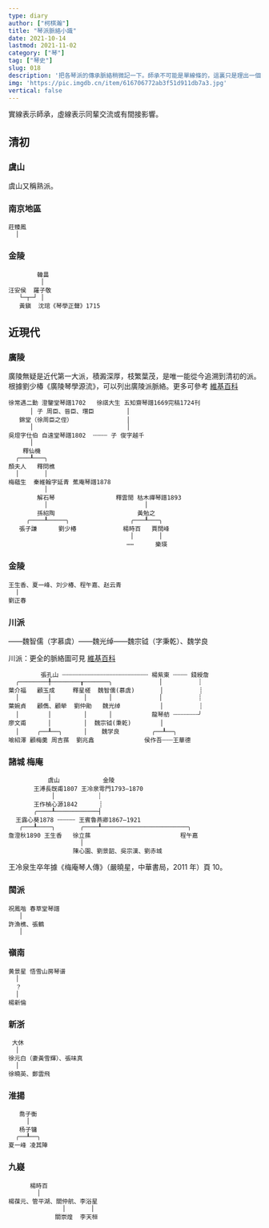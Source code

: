 ```yaml
---
type: diary
author: ["柯棋瀚"]
title: "琴派脈絡小識"
date: 2021-10-14
lastmod: 2021-11-02
category: ["琴"]
tag: ["琴史"]
slug: 018
description: '把各琴派的傳承脈絡稍微記一下。師承不可能是單線條的，這裏只是理出一個最基本的骨架。'
img: 'https://pic.imgdb.cn/item/616706772ab3f51d911db7a3.jpg'
vertical: false
---
```


實線表示師承，虛線表示同輩交流或有間接影響。

## 清初

### 虞山

虞山又稱熟派。

### 南京地區

```
莊臻鳳
  │
```

### 金陵

```
        韓畕
         │
汪安侯  羅子敬
   └─┬─┘ │
   黃鎭  沈琯《琴學正聲》1715
```

## 近現代

### 廣陵

廣陵無疑是近代第一大派，積澱深厚，枝繁葉茂，是唯一能從今追溯到清初的派。根據劉少椿《廣陵琴學源流》，可以列出廣陵派脈絡。更多可參考 [維基百科](https://zh.wikipedia.org/wiki/%E5%B9%BF%E9%99%B5%E7%90%B4%E6%B4%BE)

```
徐常遇二勳 澄鑒堂琴譜1702   徐祺大生 五知齋琴譜1669完稿1724刊
      │ 子 周臣、晉臣、瓚臣         │
   錦堂（徐周臣之侄）               │
      │                          │
吳燈字仕伯 自遠堂琴譜1802  ┄┄┄┄ 子 俊字越千             
      │
    釋仙機  
  ╭───┸───╮
顏夫人   釋問樵
  │       │
梅蘊生  秦維翰字延青 蕉庵琴譜1878
          │                       
        解石琴                 釋雲閒 枯木禪琴譜1893  
          │                           │
        孫紹陶                       黃勉之
     ╭────┸─────╮                 ╭───┸───╮
   張子謙      劉少椿             楊時百   賈闊峰
                                  │       │
                                 ⋯⋯      樂瑛
```

### 金陵

```
王生香、夏一峰、刘少椿、程午嘉、赵云青
  |
劉正春  
```

### 川派

——魏智儒（字慕虞）——魏光绰——魏宗钺（字秉乾）、魏学良

川派：更全的脈絡圖可見 [維基百科](https://zh.wikipedia.org/wiki/%E8%9C%80%E6%B4%BE%E5%8F%A4%E7%90%B4)

```
         張孔山 ┄┄┄┄┄┄┄┄┄┄┄┄┄┄┄┄┄┄┄┄┄┄┄┄ 楊紫東 ┄┄┄┄ 錢綬詹   
  ╭────────╀────────┰───────╮             │          ┊
葉介福   顧玉成     釋星槎  魏智儒(慕虞)       │          ┊
  │        │         │      │             │          ┊
葉婉貞   顧儁、顧犖  劉仲勛   魏光绰           │          ┊
  │        │         │      │           龍琴舫 ┄┄┄┄┄┄┄╯ 
廖文甫      │         │  魏宗钺(秉乾)        │  
  │     ╭──┸──╮      │    魏学良         ╭──┸──╮ 
喻紹澤 顧梅羹 周吉蓀  劉兆鑫              侯作吾┄┄┄王華德                                        
```

### 諸城 梅庵

```
           虞山            金陵
       王溥長旣甫1807 王冷泉雩門1793–1870
            │            ┊
       王作楨心源1842      ┊    
       ╭────┸────────────┤
  王露心葵1878 ┄┄┄┄┄ 王賓魯燕卿1867–1921
   ╭───┸────╮       ╭────┸────────────────────────╮
詹澄秋1890 王生香   徐立蓀                         程午嘉
                    │
                  陳心園、劉景韶、吳宗漢、劉赤城   
```

王冷泉生卒年據《梅庵琴人傳》（嚴曉星，中華書局，2011 年）頁 10。

### 閩派

```
祝鳳喈 春草堂琴譜
   │
許漁樵、張鶴
   │
```

### 嶺南

```
黄景星 悟雪山房琴谱
  │
  ？
  │
楊新倫
```

### 新浙

```
 大休
  │
徐元白（妻黃雪輝）、張味真  
  │
徐曉英、鄭雲飛 
```

### 淮揚

```
   喬子衡
     │
   杨子镛
  ╭──┸──╮ 
夏一峰 凌其陣
```

### 九嶷

```
      楊時百
        │
楊葆元、管平湖、關仲航、李浴星  
               │       │
             關崇煌  李天桓
```
